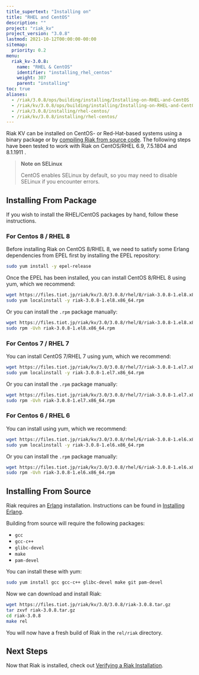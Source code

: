 ```yaml
---
title_supertext: "Installing on"
title: "RHEL and CentOS"
description: ""
project: "riak_kv"
project_version: "3.0.8"
lastmod: 2021-10-12T00:00:00-00:00
sitemap:
  priority: 0.2
menu:
  riak_kv-3.0.8:
    name: "RHEL & CentOS"
    identifier: "installing_rhel_centos"
    weight: 307
    parent: "installing"
toc: true
aliases:
  - /riak/3.0.8/ops/building/installing/Installing-on-RHEL-and-CentOS
  - /riak/kv/3.0.8/ops/building/installing/Installing-on-RHEL-and-CentOS
  - /riak/3.0.8/installing/rhel-centos/
  - /riak/kv/3.0.8/installing/rhel-centos/
---
```


[install source index]: {{<baseurl>}}riak/kv/3.0.8/setup/installing/source
[install source erlang]: {{<baseurl>}}riak/kv/3.0.8/setup/installing/source/erlang
[install verify]: {{<baseurl>}}riak/kv/3.0.8/setup/installing/verify

Riak KV can be installed on CentOS- or Red-Hat-based systems using a binary
package or by [compiling Riak from source code][install source index]. The following steps have been tested to work with Riak on
CentOS/RHEL 6.9, 7.5.1804 and 8.1.1911 .

> **Note on SELinux**
>
> CentOS enables SELinux by default, so you may need to disable SELinux if
you encounter errors.

## Installing From Package

If you wish to install the RHEL/CentOS packages by hand, follow these
instructions.

### For Centos 8 / RHEL 8

Before installing Riak on CentOS 8/RHEL 8, we need to satisfy some Erlang dependencies
from EPEL first by installing the EPEL repository:

```bash
sudo yum install -y epel-release
```

Once the EPEL has been installed, you can install CentOS 8/RHEL 8 using yum, which we recommend:

```bash
wget https://files.tiot.jp/riak/kv/3.0/3.0.8/rhel/8/riak-3.0.8-1.el8.x86_64.rpm
sudo yum localinstall -y riak-3.0.8-1.el8.x86_64.rpm
```

Or you can install the `.rpm` package manually:

```bash
wget https://files.tiot.jp/riak/kv/3.0/3.0.8/rhel/8/riak-3.0.8-1.el8.x86_64.rpm
sudo rpm -Uvh riak-3.0.8-1.el8.x86_64.rpm
```

### For Centos 7 / RHEL 7

You can install CentOS 7/RHEL 7 using yum, which we recommend:

```bash
wget https://files.tiot.jp/riak/kv/3.0/3.0.8/rhel/7/riak-3.0.8-1.el7.x86_64.rpm
sudo yum localinstall -y riak-3.0.8-1.el7.x86_64.rpm
```

Or you can install the `.rpm` package manually:

```bash
wget https://files.tiot.jp/riak/kv/3.0/3.0.8/rhel/7/riak-3.0.8-1.el7.x86_64.rpm
sudo rpm -Uvh riak-3.0.8-1.el7.x86_64.rpm
```

### For Centos 6 / RHEL 6

You can install using yum, which we recommend:

```bash
wget https://files.tiot.jp/riak/kv/3.0/3.0.8/rhel/6/riak-3.0.8-1.el6.x86_64.rpm
sudo yum localinstall -y riak-3.0.8-1.el6.x86_64.rpm

```

Or you can install the `.rpm` package manually:

```bash
wget https://files.tiot.jp/riak/kv/3.0/3.0.8/rhel/6/riak-3.0.8-1.el6.x86_64.rpm
sudo rpm -Uvh riak-3.0.8-1.el6.x86_64.rpm
```

## Installing From Source

Riak requires an [Erlang](http://www.erlang.org/) installation.
Instructions can be found in [Installing Erlang][install source erlang].

Building from source will require the following packages:

* `gcc`
* `gcc-c++`
* `glibc-devel`
* `make`
* `pam-devel`

You can install these with yum:

```bash
sudo yum install gcc gcc-c++ glibc-devel make git pam-devel
```

Now we can download and install Riak:

```bash
wget https://files.tiot.jp/riak/kv/3.0/3.0.8/riak-3.0.8.tar.gz
tar zxvf riak-3.0.8.tar.gz
cd riak-3.0.8
make rel
```

You will now have a fresh build of Riak in the `rel/riak` directory.

## Next Steps

Now that Riak is installed, check out [Verifying a Riak Installation][install verify].

